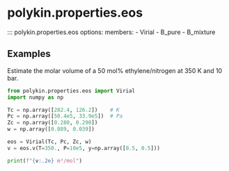 # polykin.properties.eos

::: polykin.properties.eos
    options:
        members:
            - Virial
            - B_pure
            - B_mixture

## Examples

Estimate the molar volume of a 50 mol% ethylene/nitrogen at 350 K and 10 bar.

```python exec="on" source="material-block"
from polykin.properties.eos import Virial
import numpy as np

Tc = np.array([282.4, 126.2])    # K
Pc = np.array([50.4e5, 33.9e5])  # Pa
Zc = np.array([0.280, 0.290])
w = np.array([0.089, 0.039])

eos = Virial(Tc, Pc, Zc, w)
v = eos.v(T=350., P=10e5, y=np.array([0.5, 0.5]))

print(f"{v:.2e} m³/mol")
```
